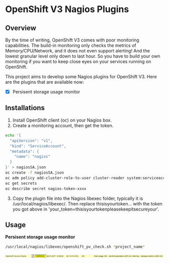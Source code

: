 # OpenShift V3 Nagios Plugins

## Overview

By the time of writing, OpenShift V3 comes with poor monitoring capabilities. The build-in monitoring only checks the metrics of Memory/CPU/Network, and it does not even support alerting! And the lowest granular level only down to last hour. So you have to build your own monitoring if you want to keep close eyes on your services running on OpenShift.  

This project aims to develop some Nagios plugins for OpenShift V3. Here are the plugins that are available now:

- [x] Persisent storage usage monitor

## Installations  

1. Install OpenShift client (oc) on your Nagios box.   
2. Create a monitoring account, then get the token. 
```bash
echo '{
  "apiVersion": "v1",
  "kind": "ServiceAccount",
  "metadata": {
    "name": "nagios"
  }
}' > nagiosSA.json
oc create -f nagiosSA.json
oc adm policy add-cluster-role-to-user cluster-reader system:serviceaccount:default:nagios
oc get secrets
oc describe secret nagios-token-xxxx
```
3. Copy the plugin file into the Nagios libexec folder, typically it is /usr/local/nagios/libexec/. Then replace thisisyourtoken... with the token you got above in 'your_token=thisisyourtokenpleasekeepitsecureyour'.

## Usage
**Persisent storage usage monitor**
```bash
/usr/local/nagios/libexec/openshift_pv_check.sh *project_name*
```
![pv](files/pv.png)
